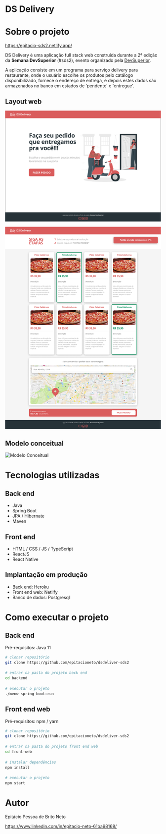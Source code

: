 # DS Delivery

# Sobre o projeto

https://epitacio-sds2.netlify.app/

DS Delivery é uma aplicação full stack web construída durante a 2ª edição da **Semana DevSuperior** (#sds2), evento organizado pela [DevSuperior](https://devsuperior.com "Site da DevSuperior").

A aplicação consiste em um programa para serviço delivery para restaurante, onde o usuário escolhe os produtos pelo catálogo disponibilizado, fornece o endereço de entrega, e depois estes dados são armazenados no banco em estados de 'pendente' e 'entregue'.

## Layout web
![Web 1](https://github.com/epitacioneto/assets/blob/main/HOME%20DELIVERY.png)

![Web 2](https://github.com/epitacioneto/assets/blob/main/SELECIONAR%20PRODUTOS.png)

## Modelo conceitual
![Modelo Conceitual](https://github.com/devsuperior/sds2/blob/master/assets/modelo-conceitual.png)

# Tecnologias utilizadas
## Back end
- Java
- Spring Boot
- JPA / Hibernate
- Maven
## Front end
- HTML / CSS / JS / TypeScript
- ReactJS
- React Native
## Implantação em produção
- Back end: Heroku
- Front end web: Netlify
- Banco de dados: Postgresql

# Como executar o projeto

## Back end
Pré-requisitos: Java 11

```bash
# clonar repositório
git clone https://github.com/epitacioneto/dsdeliver-sds2

# entrar na pasta do projeto back end
cd backend

# executar o projeto
./mvnw spring-boot:run
```

## Front end web
Pré-requisitos: npm / yarn

```bash
# clonar repositório
git clone https://github.com/epitacioneto/dsdeliver-sds2

# entrar na pasta do projeto front end web
cd front-web

# instalar dependências
npm install

# executar o projeto
npm start
```

# Autor

Epitácio Pessoa de Brito Neto

https://www.linkedin.com/in/epitacio-neto-61ba98168/